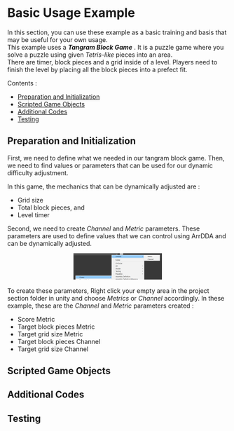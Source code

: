 # Basic Usage Example

In this section, you can use these example as a basic training and basis that may be useful for your own usage.  
This example uses a *__Tangram Block Game__* . It is a puzzle game where you solve a puzzle using given *Tetris-like* pieces into an area.  
There are timer, block pieces and a grid inside of a level. Players need to finish the level by placing all the block pieces into a prefect fit.

Contents :

* [Preparation and Initialization](#preparation-and-initialization)
* [Scripted Game Objects](#scripted-game-objects)
* [Additional Codes](#additional-codes)
* [Testing](#testing)

## Preparation and Initialization

First, we need to define what we needed in our tangram block game. Then, we need to find values or parameters that can be used for our dynamic difficulty adjustment.  

In this game, the mechanics that can be dynamically adjusted are :  

- Grid size
- Total block pieces, and
- Level timer

Second, we need to create *Channel* and *Metric* parameters. These parameters are used to define values that we can control using ArrDDA and can be dynamically adjusted.

<p align="center" width="100%">
    <img src="/img/right_click.png"
    width="40%"
    alt="Right clicking">
</p>

To create these parameters, Right click your empty area in the project section folder in unity and choose *Metrics* or *Channel* accordingly. In these example, these are the *Channel* and *Metric* parameters created :  

- Score Metric
- Target block pieces Metric
- Target grid size Metric
- Target block pieces Channel
- Target grid size Channel

## Scripted Game Objects

## Additional Codes

## Testing